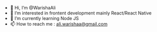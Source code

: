 - 👋 Hi, I’m @WarishaAli
- 👀 I’m interested in frontent development mainly React/React Native
- 🌱 I’m currently learning Node JS
- 📫 How to reach me : ali.warishaa@gmail.com

<!---
WarishaAli/WarishaAli is a ✨ special ✨ repository because its `README.md` (this file) appears on your GitHub profile.
You can click the Preview link to take a look at your changes.
--->
